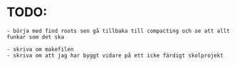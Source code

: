 # TODO:

    - börja med find roots sen gå tillbaka till compacting och se att allt funkar som det ska

    - skriva om makefilen
    - skriva om att jag har byggt vidare på ett icke färdigt skolprojekt
